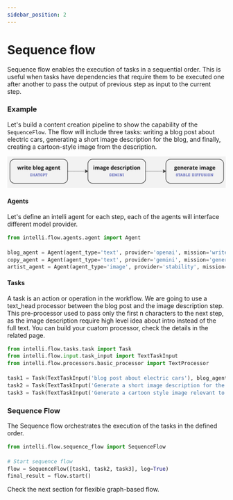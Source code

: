 ```yaml
---
sidebar_position: 2
---
```


# Sequence flow

Sequence flow enables the execution of tasks in a sequential order. This is useful when tasks have dependencies that require them to be executed one after another to pass the output of previous step as input to the current step.

### Example
Let's build a content creation pipeline to show the capability of the `SequenceFlow`. The flow will include three tasks: writing a blog post about electric cars, generating a short image description for the blog, and finally, creating a cartoon-style image from the description.


![Sequence Flow Example](../../../../resources/flow_example.jpg)

#### Agents
Let's define an intelli agent for each step, each of the agents will interface different model provider.

```python
from intelli.flow.agents.agent import Agent

blog_agent = Agent(agent_type='text', provider='openai', mission='write blog posts', model_params={'key': YOUR_OPENAI_API_KEY, 'model': 'gpt-4'})
copy_agent = Agent(agent_type='text', provider='gemini', mission='generate description', model_params={'key': YOUR_GEMINI_API_KEY, 'model': 'gemini'})
artist_agent = Agent(agent_type='image', provider='stability', mission='generate image', model_params={'key': YOUR_STABILITY_API_KEY})
```

#### Tasks
A task is an action or operation in the workflow. We are going to use a text_head processor between the blog post and the image description step. This pre-processor used to pass only the first n characters to the next step, as the image description require high level idea about intro instead of the full text. You can build your cuatom processor, check the details in the related page.
```python
from intelli.flow.tasks.task import Task
from intelli.flow.input.task_input import TextTaskInput
from intelli.flow.processors.basic_processor import TextProcessor

task1 = Task(TextTaskInput('blog post about electric cars'), blog_agent, log=True)
task2 = Task(TextTaskInput('Generate a short image description for the blog post'), copy_agent, pre_process=TextProcessor.text_head, log=True)
task3 = Task(TextTaskInput('Generate a cartoon style image relevant to the blog post'), artist_agent, log=True)
```

### Sequence Flow

The Sequence flow orchestrates the execution of the tasks in the defined order.

```python
from intelli.flow.sequence_flow import SequenceFlow

# Start sequence flow
flow = SequenceFlow([task1, task2, task3], log=True)
final_result = flow.start()
```

Check the next section for flexible graph-based flow.

